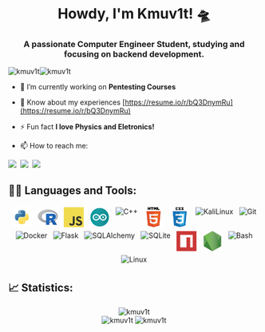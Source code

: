 <h1 align="center">Howdy, I'm Kmuv1t! 🛸</h1>
<h3 align="center">A passionate Computer Engineer Student, studying and focusing on backend development.</h3>

<p align="left"> <img src="https://komarev.com/ghpvc/?username=kmuv1t&label=Profile%20views&color=0e75b6&style=flat" alt="kmuv1t"/><img src="https://img.shields.io/github/followers/kmuv1t?label=Follow&style=social" alt="kmuv1t"/></p>


- 🌱 I’m currently working on **Pentesting Courses**

- 📄 Know about my experiences [https://resume.io/r/bQ3DnymRu](https://resume.io/r/bQ3DnymRu)

- ⚡ Fun fact **I love Physics and Eletronics!**

- 📫 How to reach me:

<div> 
 <img src="https://discord-md-badge.vercel.app/api/shield/852691308899336213" target="_blank">&nbsp;
  <a href = "mailto:carlosborgesbenjamin@gmail.com"><img src="https://img.shields.io/badge/-mail-%23333?style=for-the-badge&logo=gmail&logoColor=white" target="_blank"></a>&nbsp;
  <a href="https://www.linkedin.com/in/carlos-b-carcamo/" target="_blank"><img src="https://img.shields.io/badge/-LinkedIn-%230077B5?style=for-the-badge&logo=linkedin&logoColor=white" target="_blank"></a>&nbsp;
</div>
</p>

## 👨‍💻 Languages and Tools:
<div align="center">
<img src="https://raw.githubusercontent.com/github/explore/80688e429a7d4ef2fca1e82350fe8e3517d3494d/topics/python/python.png" alt="Python" height="40" style="vertical-align:top; margin:4px">
<img src="https://raw.githubusercontent.com/github/explore/80688e429a7d4ef2fca1e82350fe8e3517d3494d/topics/r/r.png" alt="R" height="40" style="vertical-align:top; margin:4px">
<img src="https://raw.githubusercontent.com/github/explore/80688e429a7d4ef2fca1e82350fe8e3517d3494d/topics/javascript/javascript.png" alt="Javascript" height="40" style="vertical-align:top; margin:4px">
<img src="https://raw.githubusercontent.com/github/explore/80688e429a7d4ef2fca1e82350fe8e3517d3494d/topics/arduino/arduino.png" alt="Arduino" height="40" style="vertical-align:top; margin:4px">
<img src="https://upload.wikimedia.org/wikipedia/commons/1/18/ISO_C%2B%2B_Logo.svg" alt="C++" height="40" style="vertical-align:top; margin:4px">
<img src="https://raw.githubusercontent.com/github/explore/80688e429a7d4ef2fca1e82350fe8e3517d3494d/topics/html/html.png" alt="HTML" height="40" style="vertical-align:top; margin:4px">
<img src="https://raw.githubusercontent.com/github/explore/80688e429a7d4ef2fca1e82350fe8e3517d3494d/topics/css/css.png" alt="CSS" height="40" style="vertical-align:top; margin:4px">
<img src="https://i.pinimg.com/originals/c9/db/49/c9db49baf7a9b2237589f583fa26148d.png" alt="KaliLinux" height="40" style="vertical-align:top; margin:4px">
<img src="https://butecotecnologico.com.br/images/wp-content/uploads/2014/11/Git-Icon-1788C.png" alt="Git" height="40" style="vertical-align:top; margin:4px">
<img src="https://miro.medium.com/max/336/0*rmv6pZTW2hfP2XYd.png" alt="Docker" height="40" style="vertical-align:top; margin:4px">
<img src="https://www.kindpng.com/picc/m/188-1882416_flask-python-logo-hd-png-download.png" alt="Flask" height="40" style="vertical-align:top; margin:4px">
<img src="https://pbs.twimg.com/profile_images/476392134489014273/q5uAkmy7_400x400.png" alt="SQLAlchemy" height="40" style="vertical-align:top; margin:4px">
<img src="https://upload.wikimedia.org/wikipedia/commons/thumb/3/38/SQLite370.svg/1200px-SQLite370.svg.png" alt="SQLite" height="40" style="vertical-align:top; margin:4px">
<img src="https://raw.githubusercontent.com/github/explore/80688e429a7d4ef2fca1e82350fe8e3517d3494d/topics/npm/npm.png" alt="NPM" height="40" style="vertical-align:top; margin:4px">
<img src="https://raw.githubusercontent.com/github/explore/80688e429a7d4ef2fca1e82350fe8e3517d3494d/topics/nodejs/nodejs.png" alt="Node.js" height="40" style="vertical-align:top; margin:4px">
<img src="https://www.pngkey.com/png/full/140-1409984_python-logo-bash-shell-logo-shell-script-logo.png" alt="Bash" height="40" style="vertical-align:top; margin:4px">
<img src="https://upload.wikimedia.org/wikipedia/commons/thumb/3/35/Tux.svg/1200px-Tux.svg.png" alt="Linux" height="40" style="vertical-align:top; margin:4px">
</div>
 
## 📈 Statistics:
<div align="center">
<img align="center" src="https://github-readme-stats.vercel.app/api/top-langs/?username=kmuv1t&layout=compact&hide=html,javascript,css&langs_count=10&theme=vision-friendly-dark" alt="kmuv1t"/>
</div>

<div align="center">
  <img height=165em src="https://github-readme-stats.vercel.app/api?username=kmuv1t&show_icons=true&locale=en&theme=vision-friendly-dark" alt="kmuv1t"/>
  <img height=165em src="https://github-readme-streak-stats.herokuapp.com/?user=kmuv1t&theme=vision-friendly-dark" alt="kmuv1t"/>
</div>
